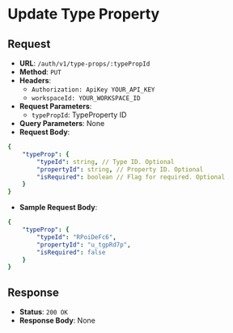 # Update Type Property

## Request
* **URL**: `/auth/v1/type-props/:typePropId`
* **Method**: `PUT`
* **Headers**:
    * `Authorization: ApiKey YOUR_API_KEY`
    * `workspaceId: YOUR_WORKSPACE_ID`
* **Request Parameters**:
    * `typePropId`: TypeProperty ID
* **Query Parameters**: None
* **Request Body**:

```yaml
{
    "typeProp": {
        "typeId": string, // Type ID. Optional
        "propertyId": string, // Property ID. Optional
        "isRequired": boolean // Flag for required. Optional
    }
}
```

* **Sample Request Body**:
```yaml
{
    "typeProp": {
        "typeId": "RPoiDeFc6",
        "propertyId": "u_tgpRd7p",
        "isRequired": false
    }
}
```

## Response
* **Status**: `200 OK`
* **Response Body**:
None
